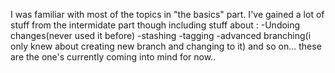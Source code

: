 I was familiar with most of the topics in "the basics" part.
I've gained a lot of stuff from the intermidate part though including stuff about :
    -Undoing changes(never used it before)
    -stashing
    -tagging
    -advanced branching(i only knew about creating new branch and changing to it)
and so on... these are the one's currently coming into mind for now.. 
